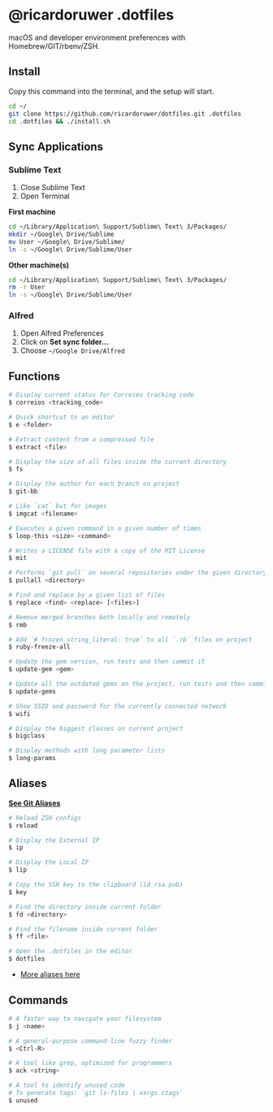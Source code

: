 # @ricardoruwer .dotfiles

macOS and developer environment preferences with Homebrew/GIT/rbenv/ZSH.

## Install

Copy this command into the terminal, and the setup will start.

```bash
cd ~/
git clone https://github.com/ricardoruwer/dotfiles.git .dotfiles
cd .dotfiles && ./install.sh
```

## Sync Applications

### Sublime Text

1. Close Sublime Text
2. Open Terminal

**First machine**

```bash
cd ~/Library/Application\ Support/Sublime\ Text\ 3/Packages/
mkdir ~/Google\ Drive/Sublime
mv User ~/Google\ Drive/Sublime/
ln -s ~/Google\ Drive/Sublime/User
```

**Other machine(s)**

```bash
cd ~/Library/Application\ Support/Sublime\ Text\ 3/Packages/
rm -r User
ln -s ~/Google\ Drive/Sublime/User
```

### Alfred

1. Open Alfred Preferences
2. Click on **Set sync folder...**
3. Choose `~/Google Drive/Alfred`

## Functions

```bash
# Display current status for Correios tracking code
$ correios <tracking_code>

# Quick shortcut to an editor
$ e <folder>

# Extract content from a compressed file
$ extract <file>

# Display the size of all files inside the current directory
$ fs

# Display the author for each branch on project
$ git-bb

# Like `cat` but for images
$ imgcat <filename>

# Executes a given command in a given number of times
$ loop-this <size> <command>

# Writes a LICENSE file with a copy of the MIT License
$ mit

# Performs `git pull` on several repositories under the given directory
$ pullall <directory>

# Find and replace by a given list of files
$ replace <find> <replace> [<files>]

# Remove merged branches both locally and remotely
$ rmb

# Add `# frozen_string_literal: true` to all `.rb` files on project
$ ruby-freeze-all

# Update the gem version, run tests and then commit it
$ update-gem <gem>

# Update all the outdated gems on the project, run tests and then commit it
$ update-gems

# Show SSID and password for the currently connected network
$ wifi

# Display the biggest classes on current project
$ bigclass

# Display methods with long parameter lists
$ long-params
```

## Aliases

[**See Git Aliases**](./files/configs/gitconfig)

```bash
# Reload ZSH configs
$ reload

# Display the External IP
$ ip

# Display the Local IP
$ lip

# Copy the SSH key to the clipboard (id_rsa.pub)
$ key

# Find the directory inside current folder
$ fd <directory>

# Find the filename inside current folder
$ ff <file>

# Open the .dotfiles in the editor
$ dotfiles
```

- [More aliases here](./files/shell/aliases.sh)

## Commands

```bash
# A faster way to navigate your filesystem
$ j <name>

# A general-purpose command-line fuzzy finder
$ <Ctrl-R>

# A tool like grep, optimized for programmers
$ ack <string>

# A tool to identify unused code
# To generate tags: `git ls-files | xargs ctags`
$ unused
```
